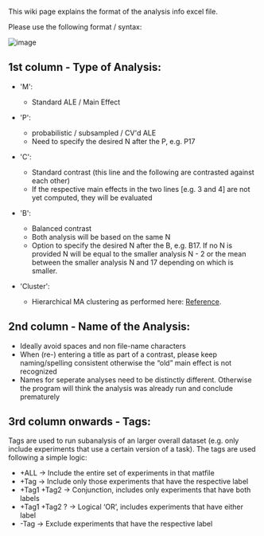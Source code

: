 This wiki page explains the format of the analysis info excel file.

Please use the following format / syntax:

![image](https://github.com/user-attachments/assets/a2311b93-8c7a-4351-9769-197fd96ede74)



## 1st column - Type of Analysis:

- 'M': 
  - Standard ALE / Main Effect
- 'P':
  - probabilistic / subsampled / CV'd ALE
  - Need to specify the desired N after the P, e.g. P17
- 'C':
  - Standard contrast (this line and the following are contrasted against each other)
  - If the respective main effects in the two lines [e.g. 3 and 4] are not yet computed, they will be evaluated
- 'B':
  - Balanced contrast
  - Both analysis will be based on the same N
  - Option to specify the desired N after the B, e.g. B17. If no N is provided N will be equal to the smaller analysis N - 2 or the mean 
    between the smaller analysis N and 17 depending on which is smaller.

- 'Cluster': 
  - Hierarchical MA clustering as performed here: [Reference](https://www.nature.com/articles/s41598-022-08909-3).

## 2nd column - Name of the Analysis:
- Ideally avoid spaces and non file-name characters
- When (re-) entering a title as part of a contrast, please keep naming/spelling consistent otherwise the “old” main effect is not recognized
- Names for seperate analyses need to be distinctly different. Otherwise the program will think the analysis was already run and conclude prematurely

## 3rd column onwards - Tags:

Tags are used to run subanalysis of an larger overall dataset (e.g. only include experiments that use a certain version of a task).
The tags are used following a simple logic:

- +ALL -> Include the entire set of experiments in that matfile
- +Tag -> Include only those experiments that have the respective label
- +Tag1 +Tag2 -> Conjunction, includes only experiments that have both labels
- +Tag1 +Tag2 ? -> Logical ‘OR’, includes experiments that have either label
- -Tag -> Exclude experiments that have the respective label


